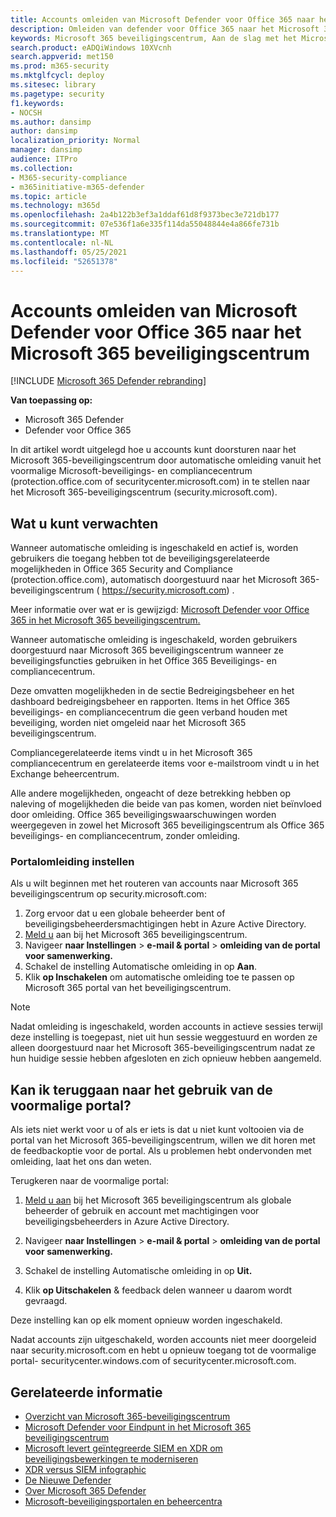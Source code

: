 ```yaml
---
title: Accounts omleiden van Microsoft Defender voor Office 365 naar het nieuwe Microsoft 365 beveiligingscentrum
description: Omleiden van defender voor Office 365 naar het Microsoft 365 beveiligingscentrum.
keywords: Microsoft 365 beveiligingscentrum, Aan de slag met het Microsoft 365 beveiligingscentrum, omleiding van het beveiligingscentrum
search.product: eADQiWindows 10XVcnh
search.appverid: met150
ms.prod: m365-security
ms.mktglfcycl: deploy
ms.sitesec: library
ms.pagetype: security
f1.keywords:
- NOCSH
ms.author: dansimp
author: dansimp
localization_priority: Normal
manager: dansimp
audience: ITPro
ms.collection:
- M365-security-compliance
- m365initiative-m365-defender
ms.topic: article
ms.technology: m365d
ms.openlocfilehash: 2a4b122b3ef3a1ddaf61d8f9373bec3e721db177
ms.sourcegitcommit: 07e536f1a6e335f114da55048844e4a866fe731b
ms.translationtype: MT
ms.contentlocale: nl-NL
ms.lasthandoff: 05/25/2021
ms.locfileid: "52651378"
---
```

# <a name="redirecting-accounts-from-microsoft-defender-for-office-365-to-the-microsoft-365-security-center"></a>Accounts omleiden van Microsoft Defender voor Office 365 naar het Microsoft 365 beveiligingscentrum

[!INCLUDE [Microsoft 365 Defender rebranding](../includes/microsoft-defender.md)]

**Van toepassing op:**

- Microsoft 365 Defender
- Defender voor Office 365

In dit artikel wordt uitgelegd hoe u accounts kunt doorsturen naar het Microsoft 365-beveiligingscentrum door automatische omleiding vanuit het voormalige Microsoft-beveiligings- en compliancecentrum (protection.office.com of securitycenter.microsoft.com) in te stellen naar het Microsoft 365-beveiligingscentrum (security.microsoft.com).

## <a name="what-to-expect"></a>Wat u kunt verwachten
Wanneer automatische omleiding is ingeschakeld en actief is, worden gebruikers die toegang hebben tot de beveiligingsgerelateerde mogelijkheden in Office 365 Security and Compliance (protection.office.com), automatisch doorgestuurd naar het Microsoft 365-beveiligingscentrum ( https://security.microsoft.com) .  

Meer informatie over wat er is gewijzigd: [Microsoft Defender voor Office 365 in het Microsoft 365 beveiligingscentrum.](microsoft-365-security-center-mdo.md)

Wanneer automatische omleiding is ingeschakeld, worden gebruikers doorgestuurd naar Microsoft 365 beveiligingscentrum wanneer ze beveiligingsfuncties gebruiken in het Office 365 Beveiligings- en compliancecentrum.

Deze omvatten mogelijkheden in de sectie Bedreigingsbeheer en het dashboard bedreigingsbeheer en rapporten. Items in het Office 365 beveiligings- en compliancecentrum die geen verband houden met beveiliging, worden niet omgeleid naar het Microsoft 365 beveiligingscentrum.

Compliancegerelateerde items vindt u in het Microsoft 365 compliancecentrum en gerelateerde items voor e-mailstroom vindt u in het Exchange beheercentrum.

Alle andere mogelijkheden, ongeacht of deze betrekking hebben op naleving of mogelijkheden die beide van pas komen, worden niet beïnvloed door omleiding. Office 365 beveiligingswaarschuwingen worden weergegeven in zowel het Microsoft 365 beveiligingscentrum als Office 365 beveiligings- en compliancecentrum, zonder omleiding.  

### <a name="set-up-portal-redirection"></a>Portalomleiding instellen
Als u wilt beginnen met het routeren van accounts naar Microsoft 365 beveiligingscentrum op security.microsoft.com:

1. Zorg ervoor dat u een globale beheerder bent of beveiligingsbeheerdersmachtigingen hebt in Azure Active Directory.
2. [Meld u](https://security.microsoft.com/) aan bij het Microsoft 365 beveiligingscentrum.
3. Navigeer **naar Instellingen**  >  **e-mail & portal**  >  **omleiding van de portal voor samenwerking.**  
4. Schakel de instelling Automatische omleiding in op **Aan**.
5. Klik **op Inschakelen** om automatische omleiding toe te passen op Microsoft 365 portal van het beveiligingscentrum.

> [!NOTE]
> Nadat omleiding is ingeschakeld, worden accounts in actieve sessies terwijl deze instelling is toegepast, niet uit hun sessie weggestuurd en worden ze alleen doorgestuurd naar het Microsoft 365-beveiligingscentrum nadat ze hun huidige sessie hebben afgesloten en zich opnieuw hebben aangemeld.

## <a name="can-i-go-back-to-using-the-former-portal"></a>Kan ik teruggaan naar het gebruik van de voormalige portal?
Als iets niet werkt voor u of als er iets is dat u niet kunt voltooien via de portal van het Microsoft 365-beveiligingscentrum, willen we dit horen met de feedbackoptie voor de portal. Als u problemen hebt ondervonden met omleiding, laat het ons dan weten.

Terugkeren naar de voormalige portal:

1. [Meld u aan](https://security.microsoft.com/) bij het Microsoft 365 beveiligingscentrum als globale beheerder of gebruik en account met machtigingen voor beveiligingsbeheerders in Azure Active Directory.

2. Navigeer **naar Instellingen**  >  **e-mail & portal**  >  **omleiding van de portal voor samenwerking.**   

3. Schakel de instelling Automatische omleiding in op **Uit.**

4. Klik **op Uitschakelen** & feedback delen wanneer u daarom wordt gevraagd.

Deze instelling kan op elk moment opnieuw worden ingeschakeld.

Nadat accounts zijn uitgeschakeld, worden accounts niet meer doorgeleid naar security.microsoft.com en hebt u opnieuw toegang tot de voormalige portal- securitycenter.windows.com of securitycenter.microsoft.com.

## <a name="related-information"></a>Gerelateerde informatie
- [Overzicht van Microsoft 365-beveiligingscentrum](overview-security-center.md)
- [Microsoft Defender voor Eindpunt in het Microsoft 365 beveiligingscentrum](microsoft-365-security-center-mde.md)
- [Microsoft levert geïntegreerde SIEM en XDR om beveiligingsbewerkingen te moderniseren](https://www.microsoft.com/security/blog/?p=91813) 
- [XDR versus SIEM infographic](https://afrait.com/blog/xdr-versus-siem/) 
- [De Nieuwe Defender](https://afrait.com/blog/the-new-defender/) 
- [Over Microsoft 365 Defender](https://www.microsoft.com/microsoft-365/security/microsoft-365-defender) 
- [Microsoft-beveiligingsportalen en beheercentra](portals.md)
